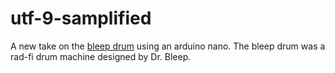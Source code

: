 # utf-9-samplified

A new take on the [bleep drum](https://bleeplabs.com/product/the-bleep-drum/) using an arduino nano. The bleep drum was a rad-fi drum machine designed by Dr. Bleep.
